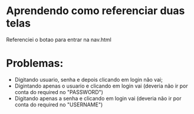 # Aprendendo como referenciar duas telas  


Referenciei o botao para entrar na nav.html

# Problemas:
- Digitando usuario, senha e depois clicando em login não vai;
- Digintando apenas o usuario e clicando em login vai (deveria não ir por conta do required no "PASSWORD")
- Digitando apenas a senha e clicando em login vai (deveria não ir por conta do required no "USERNAME")
